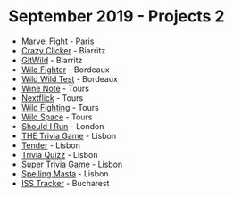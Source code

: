 # September 2019 - Projects 2

- [Marvel Fight](https://clicker-game-wcc.netlify.com/) - Paris
- [Crazy Clicker](https://crazyclicker.netlify.com/) - Biarritz
- [GitWild](https://gitwild.netlify.com/) - Biarritz
- [Wild Fighter](https://optimistic-fermi-152103.netlify.com/) - Bordeaux
- [Wild Wild Test](https://boring-clarke-44398d.netlify.com/) - Bordeaux
- [Wine Note](https://wine-note.netlify.com/) - Tours
- [Nextflick](https://nextflick.netlify.com/) - Tours
- [Wild Fighting](https://wildfighting.netlify.com/) - Tours
- [Wild Space](https://wildspace.netlify.com/) - Tours
- [Should I Run](https://should-i-run.netlify.com) - London
- [THE Trivia Game](https://pensive-spence-cc1516.netlify.com/) - Lisbon
- [Tender](https://alexandrapatriciosantos.github.io/Tender/) - Lisbon
- [Trivia Quizz](https://unruffled-babbage-c8682e.netlify.com/) - Lisbon
- [Super Trivia Game](https://amazing-dijkstra-1349b5.netlify.com/) - Lisbon
- [Spelling Masta](https://spelling-masta.herokuapp.com/) - Lisbon
- [ISS Tracker](https://wildcodeschool.github.io/real_time_iss_bucharest/) - Bucharest
